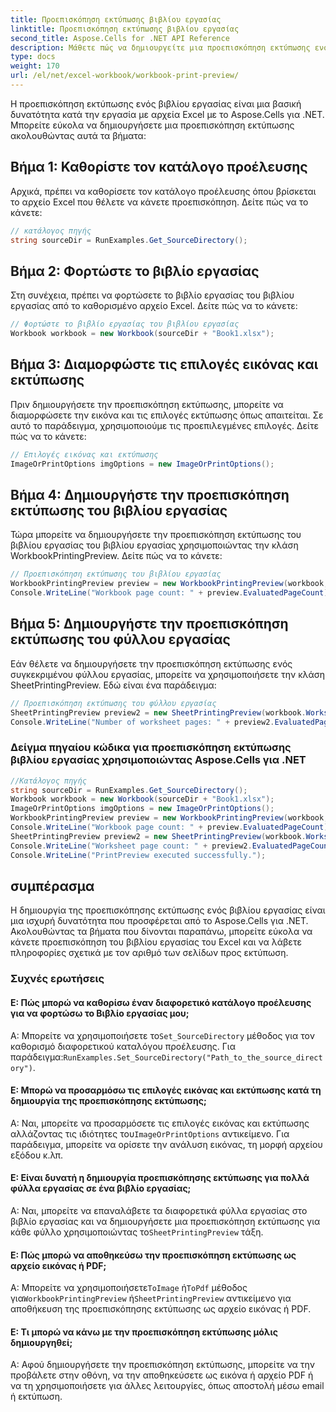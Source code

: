 ```yaml
---
title: Προεπισκόπηση εκτύπωσης βιβλίου εργασίας
linktitle: Προεπισκόπηση εκτύπωσης βιβλίου εργασίας
second_title: Aspose.Cells for .NET API Reference
description: Μάθετε πώς να δημιουργείτε μια προεπισκόπηση εκτύπωσης ενός βιβλίου εργασίας χρησιμοποιώντας το Aspose.Cells για .NET.
type: docs
weight: 170
url: /el/net/excel-workbook/workbook-print-preview/
---
```

Η προεπισκόπηση εκτύπωσης ενός βιβλίου εργασίας είναι μια βασική δυνατότητα κατά την εργασία με αρχεία Excel με το Aspose.Cells για .NET. Μπορείτε εύκολα να δημιουργήσετε μια προεπισκόπηση εκτύπωσης ακολουθώντας αυτά τα βήματα:

## Βήμα 1: Καθορίστε τον κατάλογο προέλευσης

Αρχικά, πρέπει να καθορίσετε τον κατάλογο προέλευσης όπου βρίσκεται το αρχείο Excel που θέλετε να κάνετε προεπισκόπηση. Δείτε πώς να το κάνετε:

```csharp
// κατάλογος πηγής
string sourceDir = RunExamples.Get_SourceDirectory();
```

## Βήμα 2: Φορτώστε το βιβλίο εργασίας

Στη συνέχεια, πρέπει να φορτώσετε το βιβλίο εργασίας του βιβλίου εργασίας από το καθορισμένο αρχείο Excel. Δείτε πώς να το κάνετε:

```csharp
// Φορτώστε το βιβλίο εργασίας του βιβλίου εργασίας
Workbook workbook = new Workbook(sourceDir + "Book1.xlsx");
```

## Βήμα 3: Διαμορφώστε τις επιλογές εικόνας και εκτύπωσης

Πριν δημιουργήσετε την προεπισκόπηση εκτύπωσης, μπορείτε να διαμορφώσετε την εικόνα και τις επιλογές εκτύπωσης όπως απαιτείται. Σε αυτό το παράδειγμα, χρησιμοποιούμε τις προεπιλεγμένες επιλογές. Δείτε πώς να το κάνετε:

```csharp
// Επιλογές εικόνας και εκτύπωσης
ImageOrPrintOptions imgOptions = new ImageOrPrintOptions();
```

## Βήμα 4: Δημιουργήστε την προεπισκόπηση εκτύπωσης του βιβλίου εργασίας

Τώρα μπορείτε να δημιουργήσετε την προεπισκόπηση εκτύπωσης του βιβλίου εργασίας του βιβλίου εργασίας χρησιμοποιώντας την κλάση WorkbookPrintingPreview. Δείτε πώς να το κάνετε:

```csharp
// Προεπισκόπηση εκτύπωσης του βιβλίου εργασίας
WorkbookPrintingPreview preview = new WorkbookPrintingPreview(workbook, imgOptions);
Console.WriteLine("Workbook page count: " + preview.EvaluatedPageCount);
```

## Βήμα 5: Δημιουργήστε την προεπισκόπηση εκτύπωσης του φύλλου εργασίας

Εάν θέλετε να δημιουργήσετε την προεπισκόπηση εκτύπωσης ενός συγκεκριμένου φύλλου εργασίας, μπορείτε να χρησιμοποιήσετε την κλάση SheetPrintingPreview. Εδώ είναι ένα παράδειγμα:

```csharp
// Προεπισκόπηση εκτύπωσης του φύλλου εργασίας
SheetPrintingPreview preview2 = new SheetPrintingPreview(workbook.Worksheets[0], imgOptions);
Console.WriteLine("Number of worksheet pages: " + preview2.EvaluatedPageCount);
```

### Δείγμα πηγαίου κώδικα για προεπισκόπηση εκτύπωσης βιβλίου εργασίας χρησιμοποιώντας Aspose.Cells για .NET 
```csharp
//Κατάλογος πηγής
string sourceDir = RunExamples.Get_SourceDirectory();
Workbook workbook = new Workbook(sourceDir + "Book1.xlsx");
ImageOrPrintOptions imgOptions = new ImageOrPrintOptions();
WorkbookPrintingPreview preview = new WorkbookPrintingPreview(workbook, imgOptions);
Console.WriteLine("Workbook page count: " + preview.EvaluatedPageCount);
SheetPrintingPreview preview2 = new SheetPrintingPreview(workbook.Worksheets[0], imgOptions);
Console.WriteLine("Worksheet page count: " + preview2.EvaluatedPageCount);
Console.WriteLine("PrintPreview executed successfully.");
```

## συμπέρασμα

Η δημιουργία της προεπισκόπησης εκτύπωσης ενός βιβλίου εργασίας είναι μια ισχυρή δυνατότητα που προσφέρεται από το Aspose.Cells για .NET. Ακολουθώντας τα βήματα που δίνονται παραπάνω, μπορείτε εύκολα να κάνετε προεπισκόπηση του βιβλίου εργασίας του Excel και να λάβετε πληροφορίες σχετικά με τον αριθμό των σελίδων προς εκτύπωση.

### Συχνές ερωτήσεις

#### Ε: Πώς μπορώ να καθορίσω έναν διαφορετικό κατάλογο προέλευσης για να φορτώσω το Βιβλίο εργασίας μου;
    
 Α: Μπορείτε να χρησιμοποιήσετε το`Set_SourceDirectory` μέθοδος για τον καθορισμό διαφορετικού καταλόγου προέλευσης. Για παράδειγμα:`RunExamples.Set_SourceDirectory("Path_to_the_source_directory")`.

#### Ε: Μπορώ να προσαρμόσω τις επιλογές εικόνας και εκτύπωσης κατά τη δημιουργία της προεπισκόπησης εκτύπωσης;
    
 Α: Ναι, μπορείτε να προσαρμόσετε τις επιλογές εικόνας και εκτύπωσης αλλάζοντας τις ιδιότητες του`ImageOrPrintOptions` αντικείμενο. Για παράδειγμα, μπορείτε να ορίσετε την ανάλυση εικόνας, τη μορφή αρχείου εξόδου κ.λπ.

#### Ε: Είναι δυνατή η δημιουργία προεπισκόπησης εκτύπωσης για πολλά φύλλα εργασίας σε ένα βιβλίο εργασίας;
    
Α: Ναι, μπορείτε να επαναλάβετε τα διαφορετικά φύλλα εργασίας στο βιβλίο εργασίας και να δημιουργήσετε μια προεπισκόπηση εκτύπωσης για κάθε φύλλο χρησιμοποιώντας το`SheetPrintingPreview` τάξη.

#### Ε: Πώς μπορώ να αποθηκεύσω την προεπισκόπηση εκτύπωσης ως αρχείο εικόνας ή PDF;
    
 Α: Μπορείτε να χρησιμοποιήσετε`ToImage` ή`ToPdf` μέθοδος για`WorkbookPrintingPreview` ή`SheetPrintingPreview` αντικείμενο για αποθήκευση της προεπισκόπησης εκτύπωσης ως αρχείο εικόνας ή PDF.

#### Ε: Τι μπορώ να κάνω με την προεπισκόπηση εκτύπωσης μόλις δημιουργηθεί;
    
Α: Αφού δημιουργήσετε την προεπισκόπηση εκτύπωσης, μπορείτε να την προβάλετε στην οθόνη, να την αποθηκεύσετε ως εικόνα ή αρχείο PDF ή να τη χρησιμοποιήσετε για άλλες λειτουργίες, όπως αποστολή μέσω email ή εκτύπωση.
	
